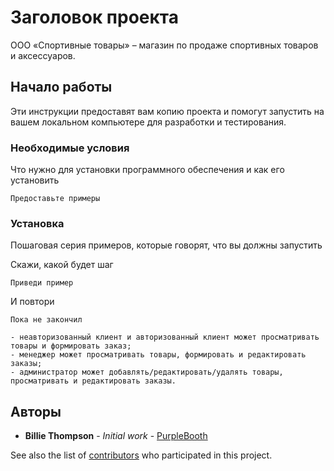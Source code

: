 # Заголовок проекта

ООО «Спортивные товары» – магазин по продаже спортивных товаров и аксессуаров.

## Начало работы

Эти инструкции предоставят вам копию проекта и помогут запустить на вашем локальном компьютере для разработки и тестирования.

### Необходимые условия

Что нужно для установки программного обеспечения и как его установить

```
Предоставьте примеры
```

### Установка

Пошаговая серия примеров, которые говорят, что вы должны запустить

Скажи, какой будет шаг

```
Приведи пример
```

И повтори

```
Пока не закончил
```

    - неавторизованный клиент и авторизованный клиент может просматривать товары и формировать заказ;
    - менеджер может просматривать товары, формировать и редактировать заказы;
    - администратор может добавлять/редактировать/удалять товары, просматривать и редактировать заказы.


## Авторы

* **Billie Thompson** - *Initial work* - [PurpleBooth](https://github.com/PurpleBooth)

See also the list of [contributors](https://github.com/your/project/contributors) who participated in this project.
